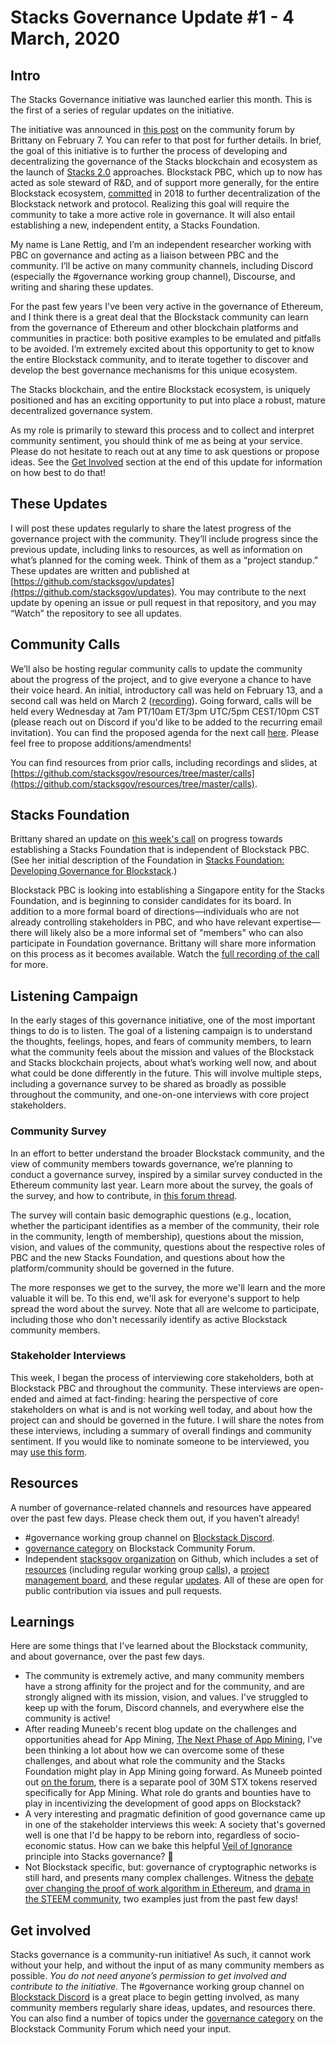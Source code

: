 # Stacks Governance Update #1 - 4 March, 2020

## Intro

The Stacks Governance initiative was launched earlier this month. This is the first of a series of regular updates on the initiative.

The initiative was announced in [this post](https://forum.blockstack.org/t/stacks-foundation-developing-governance-for-blockstack/10335) on the community forum by Brittany on February 7. You can refer to that post for further details. In brief, the goal of this initiative is to further the process of developing and decentralizing the governance of the Stacks blockchain and ecosystem as the launch of [Stacks 2.0](https://blog.blockstack.org/announcing-the-blockstack-whitepaper-2-0/) approaches. Blockstack PBC, which up to now has acted as sole steward of R&D, and of support more generally, for the entire Blockstack ecosystem, [committed](https://blog.blockstack.org/a-path-to-decentralization/) in 2018 to further decentralization of the Blockstack network and protocol. Realizing this goal will require the community to take a more active role in governance. It will also entail establishing a new, independent entity, a Stacks Foundation.

My name is Lane Rettig, and I’m an independent researcher working with PBC on governance and acting as a liaison between PBC and the community. I’ll be active on many community channels, including Discord (especially the #governance working group channel), Discourse, and writing and sharing these updates.

For the past few years I've been very active in the governance of Ethereum, and I think there is a great deal that the Blockstack community can learn from the governance of Ethereum and other blockchain platforms and communities in practice: both positive examples to be emulated and pitfalls to be avoided. I’m extremely excited about this opportunity to get to know the entire Blockstack community, and to iterate together to discover and develop the best governance mechanisms for this unique ecosystem.

The Stacks blockchain, and the entire Blockstack ecosystem, is uniquely positioned and has an exciting opportunity to put into place a robust, mature decentralized governance system.

As my role is primarily to steward this process and to collect and interpret community sentiment, you should think of me as being at your service. Please do not hesitate to reach out at any time to ask questions or propose ideas. See the [Get Involved](#get-involved) section at the end of this update for information on how best to do that!


## These Updates

I will post these updates regularly to share the latest progress of the governance project with the community. They’ll include progress since the previous update, including links to resources, as well as information on what’s planned for the coming week. Think of them as a “project standup.” These updates are written and published at [https://github.com/stacksgov/updates](https://github.com/stacksgov/updates). You may contribute to the next update by opening an issue or pull request in that repository, and you may “Watch” the repository to see all updates.


## Community Calls

We’ll also be hosting regular community calls to update the community about the progress of the project, and to give everyone a chance to have their voice heard. An initial, introductory call was held on February 13, and a second call was held on March 2 ([recording](https://youtu.be/jAEHyq4TKeI)). Going forward, calls will be held every Wednesday at 7am PT/10am ET/3pm UTC/5pm CEST/10pm CST (please reach out on Discord if you'd like to be added to the recurring email invitation). You can find the proposed agenda for the next call [here](https://github.com/stacksgov/pm/issues/5). Please feel free to propose additions/amendments!

You can find resources from prior calls, including recordings and slides, at [https://github.com/stacksgov/resources/tree/master/calls](https://github.com/stacksgov/resources/tree/master/calls).


## Stacks Foundation

Brittany shared an update on [this week's call](https://github.com/stacksgov/pm/issues/3#issuecomment-593482885) on progress towards establishing a Stacks Foundation that is independent of Blockstack PBC. (See her initial description of the Foundation in [Stacks Foundation: Developing Governance for Blockstack](https://forum.blockstack.org/t/stacks-foundation-developing-governance-for-blockstack/10335).)

Blockstack PBC is looking into establishing a Singapore entity for the Stacks Foundation, and is beginning to consider candidates for its board. In addition to a more formal board of directions—individuals who are not already controlling stakeholders in PBC, and who have relevant expertise—there will likely also be a more informal set of "members" who can also participate in Foundation governance. Brittany will share more information on this process as it becomes available. Watch the [full recording of the call](https://youtu.be/jAEHyq4TKeI) for more.


## Listening Campaign

In the early stages of this governance initiative, one of the most important things to do is to listen. The goal of a listening campaign is to understand the thoughts, feelings, hopes, and fears of community members, to learn what the community feels about the mission and values of the Blockstack and Stacks blockchain projects, about what’s working well now, and about what could be done differently in the future. This will involve multiple steps, including a governance survey to be shared as broadly as possible throughout the community, and one-on-one interviews with core project stakeholders.


### Community Survey

In an effort to better understand the broader Blockstack community, and the view of community members towards governance, we’re planning to conduct a governance survey, inspired by a similar survey conducted in the Ethereum community last year. Learn more about the survey, the goals of the survey, and how to contribute, in [this forum thread](https://forum.blockstack.org/t/community-governance-survey/10387).

The survey will contain basic demographic questions (e.g., location, whether the participant identifies as a member of the community, their role in the community, length of membership), questions about the mission, vision, and values of the community, questions about the respective roles of PBC and the new Stacks Foundation, and questions about how the platform/community should be governed in the future.

The more responses we get to the survey, the more we'll learn and the more valuable it will be. To this end, we'll ask for everyone's support to help spread the word about the survey. Note that all are welcome to participate, including those who don't necessarily identify as active Blockstack community members.


### Stakeholder Interviews

This week, I began the process of interviewing core stakeholders, both at Blockstack PBC and throughout the community. These interviews are open-ended and aimed at fact-finding: hearing the perspective of core stakeholders on what is and is not working well today, and about how the project can and should be governed in the future. I will share the notes from these interviews, including a summary of overall findings and community sentiment. If you would like to nominate someone to be interviewed, you may [use this form](https://forms.gle/QG3NdBFvXRj246Wr6).


## Resources

A number of governance-related channels and resources have appeared over the past few days. Please check them out, if you haven’t already!

* #governance working group channel on [Blockstack Discord](https://discordapp.com/invite/ny6wGkx).
* [governance category](https://forum.blockstack.org/c/governance) on Blockstack Community Forum.
* Independent [stacksgov organization](https://github.com/stacksgov) on Github, which includes a set of [resources](https://github.com/stacksgov/resources) (including regular working group [calls](https://github.com/stacksgov/resources/tree/master/calls)), a [project management board](https://github.com/stacksgov/pm/projects/1), and these regular [updates](https://github.com/stacksgov/weekly). All of these are open for public contribution via issues and pull requests.


## Learnings

Here are some things that I've learned about the Blockstack community, and about governance, over the past few days.

- The community is extremely active, and many community members have a strong affinity for the project and for the community, and are strongly aligned with its mission, vision, and values. I've struggled to keep up with the forum, Discord channels, and everywhere else the community is active!
- After reading Muneeb's recent blog update on the challenges and opportunities ahead for App Mining, [The Next Phase of App Mining](https://blog.blockstack.org/the-next-phase-of-app-mining/), I've been thinking a lot about how we can overcome some of these challenges, and about what role the community and the Stacks Foundation might play in App Mining going forward. As Muneeb pointed out [on the forum](https://forum.blockstack.org/t/30m-stx-to-give-away/10391/5), there is a separate pool of 30M STX tokens reserved specifically for App Mining. What role do grants and bounties have to play in incentivizing the development of good apps on Blockstack?
- A very interesting and pragmatic definition of good governance came up in one of the stakeholder interviews this week: A society that's governed well is one that I'd be happy to be reborn into, regardless of socio-economic status. How can we bake this helpful [Veil of Ignorance](https://plato.stanford.edu/entries/original-position/) principle into Stacks governance? 🤔
- Not Blockstack specific, but: governance of cryptographic networks is still hard, and presents many complex challenges. Witness the [debate over changing the proof of work algorithm in Ethereum](https://hudsonjameson.com/2020-03-02-progpow-the-ethereum-community-speaks/), and [drama in the STEEM community](https://www.coindesk.com/why-crypto-should-care-about-justin-suns-steem-drama), two examples just from the past few days!


## Get involved

Stacks governance is a community-run initiative! As such, it cannot work without your help, and without the input of as many community members as possible. _You do not need anyone’s permission to get involved and contribute to the initiative._ The #governance working group channel on [Blockstack Discord](https://discordapp.com/invite/ny6wGkx) is a great place to begin getting involved, as many community members regularly share ideas, updates, and resources there. You can also find a number of topics under the [governance category](https://forum.blockstack.org/c/governance) on the Blockstack Community Forum which need your input.
